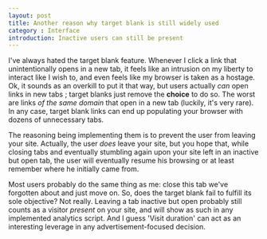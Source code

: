 ```yaml
---
layout: post
title: Another reason why target blank is still widely used
category : Interface
introduction: Inactive users can still be present
---
```


I've always hated the target blank feature. Whenever I click a link that unintentionally opens in a new tab, it feels like an intrusion on my liberty to interact like I wish to, and even feels like my browser is taken as a hostage. Ok, it sounds as an overkill to put it that way, but users actually *can* open links in new tabs ; target blanks just remove the **choice** to do so. The worst are links *of the same domain* that open in a new tab (luckily, it's very rare). In any case, target blank links can end up populating your browser with dozens of unnecessary tabs.

The reasoning being implementing them is to prevent the user from leaving your site. Actually, the user *does* leave your site, but you hope that, while closing tabs and eventually stumbling again upon your site left in an inactive but open tab, the user will eventually resume his browsing or at least remember where he initially came from.

Most users probably do the same thing as me: close this tab we've forgotten about and just move on. So, does the target blank fail to fulfill its sole objective? Not really. Leaving a tab inactive but open probably still counts as a visitor *present* on your site, and will show as such in any implemented analytics script. And I guess 'Visit duration' can act as an interesting leverage in any advertisement-focused decision.